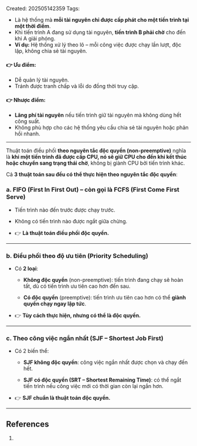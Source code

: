 Created: 202505142359
Tags: 

- Là hệ thống mà **mỗi tài nguyên chỉ được cấp phát cho một tiến trình tại một thời điểm**.
- Khi tiến trình A đang sử dụng tài nguyên, **tiến trình B phải chờ** cho đến khi A giải phóng.
- **Ví dụ:** Hệ thống xử lý theo lô – mỗi công việc được chạy lần lượt, độc lập, không chia sẻ tài nguyên.
#### 👉 Ưu điểm:

- Dễ quản lý tài nguyên.
- Tránh được tranh chấp và lỗi do đồng thời truy cập.

#### 👉 Nhược điểm:

- **Lãng phí tài nguyên** nếu tiến trình giữ tài nguyên mà không dùng hết công suất.
- Không phù hợp cho các hệ thống yêu cầu chia sẻ tài nguyên hoặc phản hồi nhanh.

----

Thuật toán điều phối **theo nguyên tắc độc quyền (non-preemptive)** nghĩa là **khi một tiến trình đã được cấp CPU, nó sẽ giữ CPU cho đến khi kết thúc hoặc chuyển sang trạng thái chờ**, không bị giành CPU bởi tiến trình khác.

Cả **3 thuật toán sau đều có thể thực hiện theo nguyên tắc độc quyền**:
### a. **FIFO (First In First Out)** – còn gọi là FCFS (First Come First Serve)

- Tiến trình nào đến trước được chạy trước.
    
- Không có tiến trình nào được ngắt giữa chừng.
    
- 👉 **Là thuật toán điều phối độc quyền.**
    

---

### b. **Điều phối theo độ ưu tiên (Priority Scheduling)**

- Có **2 loại**:
    
    - **Không độc quyền** (non-preemptive): tiến trình đang chạy sẽ hoàn tất, dù có tiến trình ưu tiên cao hơn đến sau.
        
    - **Có độc quyền** (preemptive): tiến trình ưu tiên cao hơn có thể **giành quyền chạy ngay lập tức**.
        
- 👉 **Tùy cách thực hiện, nhưng có thể là độc quyền.**
    

---

### c. **Theo công việc ngắn nhất (SJF – Shortest Job First)**

- Có 2 biến thể:
    
    - **SJF không độc quyền**: công việc ngắn nhất được chọn và chạy đến hết.
        
    - **SJF có độc quyền (SRT – Shortest Remaining Time)**: có thể ngắt tiến trình nếu công việc mới có thời gian còn lại ngắn hơn.
        
- 👉 **SJF chuẩn là thuật toán độc quyền.**
-----
## References
1.

